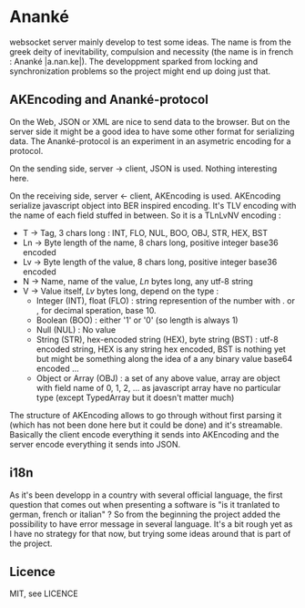# Ananké

websocket server mainly develop to test some ideas. The name is from the greek deity of inevitability, compulsion and necessity (the name is in french : Ananké |a.nan.ke|). The developpment sparked from locking and synchronization problems so the project might end up doing just that.

## AKEncoding and Ananké-protocol

On the Web, JSON or XML are nice to send data to the browser. But on the server side it might be a good idea to have some other format for serializing data. The Ananké-protocol is an experiment in an asymetric encoding for a protocol.

On the sending side, server -> client, JSON is used. Nothing interesting here.

On the receiving side, server <- client, AKEncoding is used. AKEncoding serialize javascript object into BER inspired encoding. It's TLV encoding with the name of each field stuffed in between. So it is a TLnLvNV encoding :

  * T  -> Tag, 3 chars long : INT, FLO, NUL, BOO, OBJ, STR, HEX, BST
  * Ln -> Byte length of the name, 8 chars long, positive integer base36 encoded
  * Lv -> Byte length of the value, 8 chars long, positive integer base36 encoded
  * N  -> Name, name of the value, _Ln_ bytes long, any utf-8 string
  * V  -> Value itself, _Lv_ bytes long, depend on the type :
    - Integer (INT), float (FLO) : string represention of the number with . or , for decimal speration, base 10.
    - Boolean (BOO) : either '1' or '0' (so length is always 1)
    - Null (NUL) : No value
    - String (STR), hex-encoded string (HEX), byte string (BST) : utf-8 encoded string, HEX is any string hex encoded, BST is nothing yet but might be something along the idea of a any binary value base64 encoded ...
    - Object or Array (OBJ) : a set of any above value, array are object with field name of 0, 1, 2, ... as javascript array have no particular type (except TypedArray but it doesn't matter much)

The structure of AKEncoding allows to go through without first parsing it (which has not been done here but it could be done) and it's streamable.
Basically the client encode everything it sends into AKEncoding and the server encode everything it sends into JSON.

## i18n

As it's been developp in a country with several official language, the first question that comes out when presenting a software is "is it tranlated to german, french or italian" ? So from the beginning the project added the possibility to have error message in several language. It's a bit rough yet as I have no strategy for that now, but trying some ideas around that is part of the project.

## Licence

MIT, see LICENCE